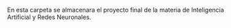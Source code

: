 En esta carpeta se almacenara el proyecto final de la materia de Inteligencia Artificial y Redes Neuronales.

